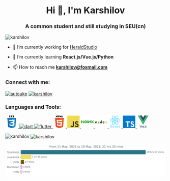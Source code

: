 <h1 align="center">Hi 👋, I'm Karshilov</h1>
<h3 align="center">A common student and still studying in SEU(cn)</h3>

<p align="left"> <img src="https://komarev.com/ghpvc/?username=karshilov&label=Profile%20views&color=0e75b6&style=flat" alt="karshilov" /> </p>

- 🔭 I’m currently working for [HeraldStudio](https://github.com/HeraldStudio)

- 🌱 I’m currently learning **React.js/Vue.js/Python**

- 📫 How to reach me **karshilov@foxmail.com**

<h3 align="left">Connect with me:</h3>
<p align="left">
<a href="https://codeforces.com/profile/autouke" target="blank"><img align="center" src="https://cdn.jsdelivr.net/npm/simple-icons@3.0.1/icons/codeforces.svg" alt="autouke" height="30" width="40" /></a>
<a href="https://leetcode-cn.com/u/karshilov/" target="blank"><img align="center" src="https://cdn.jsdelivr.net/npm/simple-icons@3.0.1/icons/leetcode.svg" alt="karshilov" height="30" width="40" /></a>
</p>

<h3 align="left">Languages and Tools:</h3>
<p align="left"> <a href="https://www.w3schools.com/css/" target="_blank"> <img src="https://raw.githubusercontent.com/devicons/devicon/master/icons/css3/css3-original-wordmark.svg" alt="css3" width="40" height="40"/> </a> <a href="https://dart.dev" target="_blank"> <img src="https://www.vectorlogo.zone/logos/dartlang/dartlang-icon.svg" alt="dart" width="40" height="40"/> </a> <a href="https://flutter.dev" target="_blank"> <img src="https://www.vectorlogo.zone/logos/flutterio/flutterio-icon.svg" alt="flutter" width="40" height="40"/> </a> <a href="https://www.w3.org/html/" target="_blank"> <img src="https://raw.githubusercontent.com/devicons/devicon/master/icons/html5/html5-original-wordmark.svg" alt="html5" width="40" height="40"/> </a> <a href="https://developer.mozilla.org/en-US/docs/Web/JavaScript" target="_blank"> <img src="https://raw.githubusercontent.com/devicons/devicon/master/icons/javascript/javascript-original.svg" alt="javascript" width="40" height="40"/> </a> <a href="https://www.nginx.com" target="_blank"> <img src="https://raw.githubusercontent.com/devicons/devicon/master/icons/nginx/nginx-original.svg" alt="nginx" width="40" height="40"/> </a> <a href="https://nodejs.org" target="_blank"> <img src="https://raw.githubusercontent.com/devicons/devicon/master/icons/nodejs/nodejs-original-wordmark.svg" alt="nodejs" width="40" height="40"/> </a> <a href="https://reactjs.org/" target="_blank"> <img src="https://raw.githubusercontent.com/devicons/devicon/master/icons/react/react-original-wordmark.svg" alt="react" width="40" height="40"/> </a> <a href="https://www.typescriptlang.org/" target="_blank"> <img src="https://raw.githubusercontent.com/devicons/devicon/master/icons/typescript/typescript-original.svg" alt="typescript" width="40" height="40"/> </a> <a href="https://vuejs.org/" target="_blank"> <img src="https://raw.githubusercontent.com/devicons/devicon/master/icons/vuejs/vuejs-original-wordmark.svg" alt="vuejs" width="40" height="40"/> </a> </p>

<p><img align="left" src="https://github-readme-stats.vercel.app/api/top-langs?username=karshilov&show_icons=true&locale=en&layout=compact" alt="karshilov" /></p>

<p>&nbsp;<img align="center" src="https://github-readme-stats.vercel.app/api?username=karshilov&show_icons=true&locale=en" alt="karshilov" /></p>

<img src="https://github.com/Karshilov/Karshilov/blob/master/images/stat.svg" alt="Alternative Text"/>
